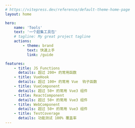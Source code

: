 ```yaml
---
# https://vitepress.dev/reference/default-theme-home-page
layout: home

hero:
    name: 'Tools'
    text: '一个超集工具包'
    # tagline: My great project tagline
    actions:
        - theme: brand
          text: 快速上手
          link: /guide

features:
    - title: JS Functions
      details: 超过 200+ 的常用函数
    - title: VueHook
      details: 超过 100+ 的常用 Vue  钩子函数
    - title: VueComponent
      details: 超过 50+ 的常用 Vue3 组件
    - title: ReactComponent
      details: 超过 50+ 的常用 Vue3 组件
    - title: WebComponent
      details: 超过 50+ 的常用 Vue3 组件
    - title: TestCoverage
      details: 功能测试 100% 覆盖率
---
```

